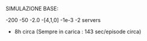 SIMULAZIONE BASE:

-200
-50
-2.0
-[4,1,0]
-1e-3
-2 servers

- 8h circa (Sempre in carica : 143 sec/episode circa)
